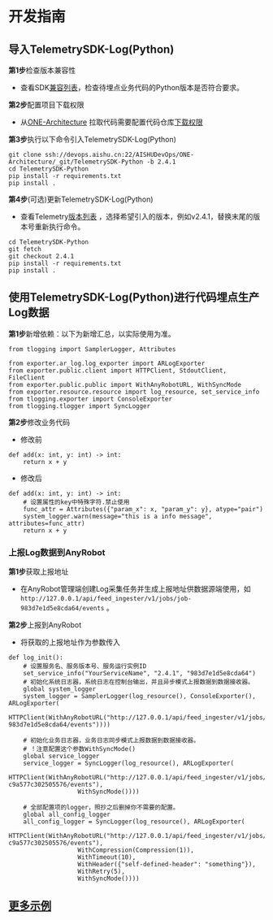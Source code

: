 # 开发指南

## 导入TelemetrySDK-Log(Python)

**第1步**检查版本兼容性

- 查看SDK[兼容列表](../../../docs/compatibility.md)，检查待埋点业务代码的Python版本是否符合要求。

**第2步**配置项目下载权限

- 从[ONE-Architecture](https://devops.aishu.cn/AISHUDevOps/ONE-Architecture/_git/TelemetrySDK-Python)
  拉取代码需要配置代码仓库[下载权限](https://devops.aishu.cn/AISHUDevOps/AnyRobot/_git/Eyes_Docs?path=/可观测性开发者指南/TelemetrySDK开发者指南/Log/README.md&version=GBdevelop&_a=preview&anchor=sdk2.0-使用参考)

**第3步**执行以下命令引入TelemetrySDK-Log(Python)

```
git clone ssh://devops.aishu.cn:22/AISHUDevOps/ONE-Architecture/_git/TelemetrySDK-Python -b 2.4.1
cd TelemetrySDK-Python
pip install -r requirements.txt
pip install .
```

**第4步**(可选)更新TelemetrySDK-Log(Python)

- 查看Telemetry[版本列表](https://devops.aishu.cn/AISHUDevOps/ONE-Architecture/_git/TelemetrySDK-Python/branches?_a=all)
  ，选择希望引入的版本，例如v2.4.1，替换末尾的版本号重新执行命令。

```
cd TelemetrySDK-Python
git fetch
git checkout 2.4.1
pip install -r requirements.txt
pip install .
```

## 使用TelemetrySDK-Log(Python)进行代码埋点生产Log数据

**第1步**新增依赖：以下为新增汇总，以实际使用为准。

```
from tlogging import SamplerLogger, Attributes

from exporter.ar_log.log_exporter import ARLogExporter
from exporter.public.client import HTTPClient, StdoutClient, FileClient
from exporter.public.public import WithAnyRobotURL, WithSyncMode
from exporter.resource.resource import log_resource, set_service_info
from tlogging.exporter import ConsoleExporter
from tlogging.tlogger import SyncLogger
```

**第2步**修改业务代码

- 修改前

```
def add(x: int, y: int) -> int:
    return x + y
```

- 修改后

```
def add(x: int, y: int) -> int:
    # 设置属性的key中特殊字符.禁止使用
    func_attr = Attributes({"param_x": x, "param_y": y}, atype="pair")
    system_logger.warn(message="this is a info message", attributes=func_attr)
    return x + y
```

### 上报Log数据到AnyRobot

**第1步**获取上报地址

- 在AnyRobot管理端创建Log采集任务并生成上报地址供数据源端使用，如`http://127.0.0.1/api/feed_ingester/v1/jobs/job-983d7e1d5e8cda64/events` 。

**第2步**上报到AnyRobot

- 将获取的上报地址作为参数传入

```
def log_init():
    # 设置服务名、服务版本号、服务运行实例ID
    set_service_info("YourServiceName", "2.4.1", "983d7e1d5e8cda64")
    # 初始化系统日志器，系统日志在控制台输出，并且异步模式上报数据到数据接收器。
    global system_logger
    system_logger = SamplerLogger(log_resource(), ConsoleExporter(), ARLogExporter(
        HTTPClient(WithAnyRobotURL("http://127.0.0.1/api/feed_ingester/v1/jobs/job-983d7e1d5e8cda64/events"))))

    # 初始化业务日志器，业务日志同步模式上报数据到数据接收器。
    # ！注意配置这个参数WithSyncMode()
    global service_logger
    service_logger = SyncLogger(log_resource(), ARLogExporter(
        HTTPClient(WithAnyRobotURL("http://127.0.0.1/api/feed_ingester/v1/jobs/job-c9a577c302505576/events"),
                   WithSyncMode())))

    # 全部配置项的logger，照抄之后删掉你不需要的配置。
    global all_config_logger
    all_config_logger = SyncLogger(log_resource(), ARLogExporter(
        HTTPClient(WithAnyRobotURL("http://127.0.0.1/api/feed_ingester/v1/jobs/job-c9a577c302505576/events"),
                   WithCompression(Compression(1)),
                   WithTimeout(10),
                   WithHeader({"self-defined-header": "something"}),
                   WithRetry(5),
                   WithSyncMode())))
```

## [更多示例](https://devops.aishu.cn/AISHUDevOps/ONE-Architecture/_git/TelemetrySDK-Python?path=%2Fexporter%2Far_log%2Fexamples%2FREADME.md&_a=preview)
